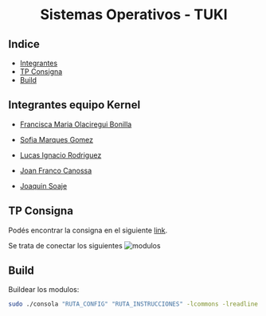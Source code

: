 
<h1 align="center"> Sistemas Operativos - TUKI </h1>

## Indice
- [Integrantes](#integrantes-equipo-kernel)
- [TP Consigna](#tp-consigna)
 - [Build](#build) 

## Integrantes equipo Kernel
* [Francisca Maria Olaciregui Bonilla](https://www.github.com/folaciregui)

* [Sofia Marques Gomez](https://www.github.com/smarquesgomez)

* [Lucas Ignacio Rodriguez](https://www.github.com/lucasirod)

* [Joan Franco Canossa](https://www.github.com/jfr4nc0)

* [Joaquin Soaje](https://www.github.com/joaquinsoaje)

## TP Consigna

Podés encontrar la consigna en el siguiente [link].

Se trata de conectar los siguientes ![modulos](https://github.com/sisoputnfrba/tp-2023-1c-KernelPanic/blob/main/modulos.png?raw=true)

[link]: https://docs.google.com/document/d/1orfThJsPmMx5uPzbY3wClGhqX8jASMOCUMlWnYAr7cA


## Build
Buildear los modulos:
```bash
sudo ./consola "RUTA_CONFIG" "RUTA_INSTRUCCIONES" -lcommons -lreadline
```

